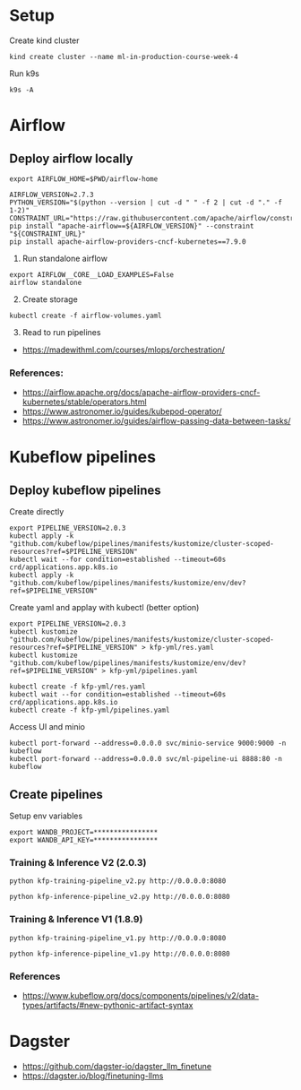 
# Setup 

Create kind cluster 

```
kind create cluster --name ml-in-production-course-week-4
```

Run k9s 

```
k9s -A
```

# Airflow

## Deploy airflow locally



```
export AIRFLOW_HOME=$PWD/airflow-home
```

```
AIRFLOW_VERSION=2.7.3
PYTHON_VERSION="$(python --version | cut -d " " -f 2 | cut -d "." -f 1-2)"
CONSTRAINT_URL="https://raw.githubusercontent.com/apache/airflow/constraints-${AIRFLOW_VERSION}/constraints-${PYTHON_VERSION}.txt"
pip install "apache-airflow==${AIRFLOW_VERSION}" --constraint "${CONSTRAINT_URL}"
pip install apache-airflow-providers-cncf-kubernetes==7.9.0
```


1. Run standalone airflow

```
export AIRFLOW__CORE__LOAD_EXAMPLES=False
airflow standalone
```

2. Create storage 

```
kubectl create -f airflow-volumes.yaml
```

3. Read to run pipelines

- https://madewithml.com/courses/mlops/orchestration/


### References:

- https://airflow.apache.org/docs/apache-airflow-providers-cncf-kubernetes/stable/operators.html
- https://www.astronomer.io/guides/kubepod-operator/
- https://www.astronomer.io/guides/airflow-passing-data-between-tasks/


# Kubeflow pipelines 

## Deploy kubeflow pipelines 

Create directly

```
export PIPELINE_VERSION=2.0.3
kubectl apply -k "github.com/kubeflow/pipelines/manifests/kustomize/cluster-scoped-resources?ref=$PIPELINE_VERSION"
kubectl wait --for condition=established --timeout=60s crd/applications.app.k8s.io
kubectl apply -k "github.com/kubeflow/pipelines/manifests/kustomize/env/dev?ref=$PIPELINE_VERSION"
```

Create yaml and applay with kubectl (better option)

```
export PIPELINE_VERSION=2.0.3
kubectl kustomize "github.com/kubeflow/pipelines/manifests/kustomize/cluster-scoped-resources?ref=$PIPELINE_VERSION" > kfp-yml/res.yaml
kubectl kustomize "github.com/kubeflow/pipelines/manifests/kustomize/env/dev?ref=$PIPELINE_VERSION" > kfp-yml/pipelines.yaml

kubectl create -f kfp-yml/res.yaml
kubectl wait --for condition=established --timeout=60s crd/applications.app.k8s.io
kubectl create -f kfp-yml/pipelines.yaml
```


Access UI and minio


```
kubectl port-forward --address=0.0.0.0 svc/minio-service 9000:9000 -n kubeflow
kubectl port-forward --address=0.0.0.0 svc/ml-pipeline-ui 8888:80 -n kubeflow
```


## Create pipelines

Setup env variables 

```
export WANDB_PROJECT=****************
export WANDB_API_KEY=****************
```


### Training & Inference V2 (2.0.3)

```
python kfp-training-pipeline_v2.py http://0.0.0.0:8080
```

```
python kfp-inference-pipeline_v2.py http://0.0.0.0:8080
```


### Training & Inference V1 (1.8.9)


```
python kfp-training-pipeline_v1.py http://0.0.0.0:8080
```

```
python kfp-inference-pipeline_v1.py http://0.0.0.0:8080
```

### References

- https://www.kubeflow.org/docs/components/pipelines/v2/data-types/artifacts/#new-pythonic-artifact-syntax



# Dagster


- https://github.com/dagster-io/dagster_llm_finetune
- https://dagster.io/blog/finetuning-llms


